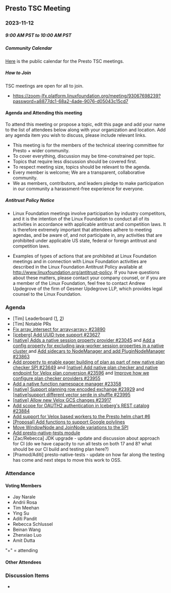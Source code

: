 ## Presto TSC Meeting

### 2023-11-12
##### 9:00 AM PST to 10:00 AM PST

##### Community Calendar

[Here](https://calendar.google.com/calendar/embed?src=linuxfoundation.org_vrjlva5b0u73ps75fvnv5sasi4%40group.calendar.google.com&ctz=America%2FChicago) is the public calendar for the Presto TSC meetings.

##### How to Join

TSC meetings are open for all to join.

* https://zoom-lfx.platform.linuxfoundation.org/meeting/93067698239?password=a8877dc1-68a2-4ade-9076-d05043c15cd7

#### Agenda and Attending this meeting

To attend this meeting or propose a topic, edit this page and add your name to the list of attendees below along with your organization and location. Add any agenda item you wish to discuss, please include relevant links.

* This meeting is for the members of the technical steering committee for Presto + wider community.
* To cover everything, discussion may be time-constrained per topic.
* Topics that require less discussion should be covered first.
* To respect meeting size, topics should be relevant to the agenda.
* Every member is welcome; We are a transparent, collaborative community.
* We as members, contributors, and leaders pledge to make participation in our community a harassment-free experience for everyone.

##### Antitrust Policy Notice

* Linux Foundation meetings involve participation by industry competitors, and it is the intention of the Linux Foundation to conduct all of its activities in accordance with applicable antitrust and competition laws. It is therefore extremely important that attendees adhere to meeting agendas, and be aware of, and not participate in, any activities that are prohibited under applicable US state, federal or foreign antitrust and competition laws.

* Examples of types of actions that are prohibited at Linux Foundation meetings and in connection with Linux Foundation activities are described in the Linux Foundation Antitrust Policy available at http://www.linuxfoundation.org/antitrust-policy. If you have questions about these matters, please contact your company counsel, or if you are a member of the Linux Foundation, feel free to contact Andrew Updegrove of the firm of Gesmer Updegrove LLP, which provides legal counsel to the Linux Foundation.

### Agenda

* [Tim] Leaderboard ([1](https://github.com/prestodb/tsc/blob/master/meetings/files/2024-11-12/Leaderboard1.png), [2](https://github.com/prestodb/tsc/blob/master/meetings/files/2024-11-12/Leaderboard2.png))
*  [Tim] Notable PRs
  * [Fix array_intersect for array<array<T>> #23890](https://github.com/prestodb/presto/pull/23890)
  * [[iceberg] Add UUID type support #23627](https://github.com/prestodb/presto/pull/23627)
  * [[native] Adds a native session property provider #23045](https://github.com/prestodb/presto/pull/23045) and [Add a config property for excluding java-worker session properties in a native cluster ](https://github.com/prestodb/presto/pull/23968) and [Add sidecars to NodeManager and add PluginNodeManager #23863](https://github.com/prestodb/presto/pull/23863)
  * [Add property to enable eager building of plan as part of new native plan checker SPI #23649](https://github.com/prestodb/presto/pull/23649) and [[native] Add native plan checker and native endpoint for Velox plan conversion #23596](https://github.com/prestodb/presto/pull/23596) and [Improve how we configure plan checker providers #23955](https://github.com/prestodb/presto/pull/23955)
  * [Add a native function namespace manager #23358](https://github.com/prestodb/presto/pull/23358)
  * [[native] Support planning row encoded exchange #23929](https://github.com/prestodb/presto/pull/23929) and [[native]support different vector serde in shuffle #23995](https://github.com/prestodb/presto/pull/23995)
  * [[native] Allow new Velox GCS changes #23917](https://github.com/prestodb/presto/pull/23917)
  * [Add scope for OAUTH2 authentication in Iceberg's REST catalog #23884](https://github.com/prestodb/presto/pull/23884)
  * [Add support for Velox based workers to the Presto helm chart #6](https://github.com/prestodb/presto-helm-charts/pull/6)
  * [[Proposal] Add functions to support Google polylines ](https://github.com/prestodb/presto/pull/23999)
  * [Move WindowNode and JoinNode variations to the SPI ](https://github.com/prestodb/presto/pull/23976)
  * [Add presto-native-tests module](https://github.com/prestodb/presto/pull/23671)
* [Zac/Rebecca] JDK upgrade - update and discussion about approach for CI (do we have capacity to run all tests on both 17 and 8? what should be our CI build and testing plan here?)
* [Pramod/Aditi] presto-native-tests - update on how far along the testing has come and next steps to move this work to OSS.

### Attendance


#### Voting Members

* Jay Narale
* Andrii Rosa
* Tim Meehan
* Ying Su 
* Aditi Pandit
* Rebecca Schlussel
* Beinan Wang 
* Zhenxiao Luo
* Amit Dutta 

"+" = attending


#### Other Attendees


### Discussion Items

- 
